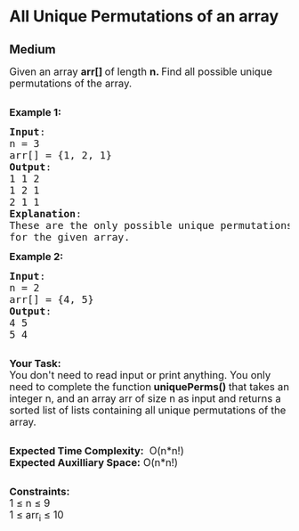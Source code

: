 # All Unique Permutations of an array
## Medium
<div class="problems_problem_content__Xm_eO"><p><span style="font-size:18px">Given an array <strong>arr[] </strong>of length <strong>n. </strong>Find all possible unique permutations of the array.</span></p>

<p><br>
<span style="font-size:18px"><strong>Example 1:</strong></span></p>

<pre><span style="font-size:18px"><strong>Input</strong>: 
n = 3
arr[] = {1, 2, 1}
<strong>Output</strong>: 
1 1 2
1 2 1
2 1 1
<strong>Explanation</strong>:
These are the only possible unique permutations
for the given array.</span>
</pre>

<p><span style="font-size:18px"><strong>Example 2:</strong></span></p>

<pre><span style="font-size:18px"><strong>Input</strong>: 
n = 2
arr[] = {4, 5}
<strong>Output</strong>: 
4 5
5 4
</span></pre>

<p><br>
<strong><span style="font-size:18px">Your Task:</span></strong><br>
<span style="font-size:18px">You don't need to read input or print anything.&nbsp;You only need to complete the function<strong> uniquePerms()&nbsp;</strong>that takes an integer n, and an array arr of size n as input and returns a sorted list of lists containing all unique permutations of the array.</span></p>

<p><br>
<span style="font-size:18px"><strong>Expected Time Complexity:</strong> &nbsp;O(n*n!)<br>
<strong>Expected Auxilliary Space:</strong> O(n*n!)</span><br>
&nbsp;</p>

<p><span style="font-size:18px"><strong>Constraints:</strong></span><br>
<span style="font-size:18px">1 ≤ n ≤ 9<br>
1 ≤ arr<sub>i</sub> ≤ 10</span></p>
</div>